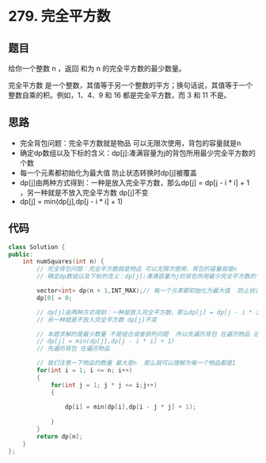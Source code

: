 # 279. 完全平方数

## 题目

给你一个整数 n ，返回 和为 n 的完全平方数的最少数量。

完全平方数 是一个整数，其值等于另一个整数的平方；换句话说，其值等于一个整数自乘的积。例如，1、4、9 和 16 都是完全平方数，而 3 和 11 不是。


## 思路

* 完全背包问题：完全平方数就是物品 可以无限次使用，背包的容量就是n 
* 确定dp数组以及下标的含义：dp[j]:凑满容量为j的背包所用最少完全平方数的个数
* 每一个元素都初始化为最大值  防止状态转换时dp[j]被覆盖
* dp[j]由两种方式得到：一种是放入完全平方数，那么dp[j] = dp[j - i * i] + 1 ，另一种就是不放入完全平方数 dp[j]不变
* dp[j] = min(dp[j],dp[j - i * i] + 1)

## 代码

```cpp
class Solution {
public:
    int numSquares(int n) {
        // 完全背包问题：完全平方数就是物品 可以无限次使用，背包的容量就是n 
        // 确定dp数组以及下标的含义：dp[j]:凑满容量为j的背包所用最少完全平方数的个数

        vector<int> dp(n + 1,INT_MAX);// 每一个元素都初始化为最大值  防止状态转换时dp[j]被覆盖
        dp[0] = 0;

        // dp[j]由两种方式得到：一种是放入完全平方数，那么dp[j] = dp[j - i * i] + 1 
        // 另一种就是不放入完全平方数 dp[j]不变

        // 本题求解的是最少数量 不是组合或者排列问题  所以先遍历背包 在遍历物品 还是反过来 都是可以的
        // dp[j] = min(dp[j],dp[j - i * i] + 1)
        // 先遍历背包 在遍历物品

        // 我们注意一下物品的数量 最大是n  那么就可以理解为每一个物品都是1
        for(int i = 1; i <= n; i++)
        {
            for(int j = 1; j * j <= i;j++)
            {
    
                dp[i] = min(dp[i],dp[i - j * j] + 1);
               
            }
        }
        return dp[n];
    }
};

```

